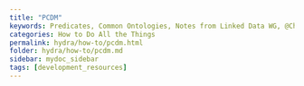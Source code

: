 ```yaml
---
title: "PCDM"
keywords: Predicates, Common Ontologies, Notes from Linked Data WG, @Christina Harlow
categories: How to Do All the Things
permalink: hydra/how-to/pcdm.html
folder: hydra/how-to/pcdm.md
sidebar: mydoc_sidebar
tags: [development_resources]
---
```

